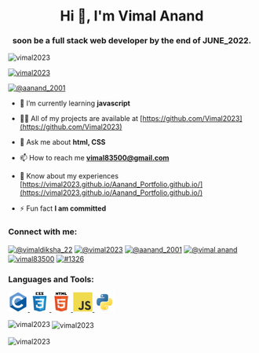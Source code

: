 <h1 align="center">Hi 👋, I'm Vimal Anand</h1>
<h3 align="center">soon be a full stack web developer by the end of JUNE_2022.</h3>

<p align="left"> <img src="https://komarev.com/ghpvc/?username=vimal2023&label=Profile%20views&color=0e75b6&style=flat" alt="vimal2023" /> </p>

<p align="left"> <a href="https://github.com/ryo-ma/github-profile-trophy"><img src="https://github-profile-trophy.vercel.app/?username=vimal2023" alt="vimal2023" /></a> </p>

<p align="left"> <a href="https://twitter.com/@aanand_2001" target="blank"><img src="https://img.shields.io/twitter/follow/@aanand_2001?logo=twitter&style=for-the-badge" alt="@aanand_2001" /></a> </p>

- 🌱 I’m currently learning **javascript**

- 👨‍💻 All of my projects are available at [https://github.com/Vimal2023](https://github.com/Vimal2023)

- 💬 Ask me about **html, CSS**

- 📫 How to reach me **vimal83500@gmail.com**

- 📄 Know about my experiences [https://vimal2023.github.io/Aanand_Portfolio.github.io/](https://vimal2023.github.io/Aanand_Portfolio.github.io/)

- ⚡ Fun fact **I am committed**

<h3 align="left">Connect with me:</h3>
<p align="left">
<a href="https://codepen.io/@vimaldiksha_22" target="blank"><img align="center" src="https://raw.githubusercontent.com/rahuldkjain/github-profile-readme-generator/master/src/images/icons/Social/codepen.svg" alt="@vimaldiksha_22" height="30" width="40" /></a>
<a href="https://dev.to/@vimal2023" target="blank"><img align="center" src="https://cdn.jsdelivr.net/npm/simple-icons@3.0.1/icons/dev-dot-to.svg" alt="@vimal2023" height="30" width="40" /></a>
<a href="https://twitter.com/@aanand_2001" target="blank"><img align="center" src="https://raw.githubusercontent.com/rahuldkjain/github-profile-readme-generator/master/src/images/icons/Social/twitter.svg" alt="@aanand_2001" height="30" width="40" /></a>
<a href="https://www.hackerearth.com/@vimal anand" target="blank"><img align="center" src="https://raw.githubusercontent.com/rahuldkjain/github-profile-readme-generator/master/src/images/icons/Social/hackerearth.svg" alt="@vimal anand" height="30" width="40" /></a>
<a href="https://auth.geeksforgeeks.org/user/vimal83500" target="blank"><img align="center" src="https://raw.githubusercontent.com/rahuldkjain/github-profile-readme-generator/master/src/images/icons/Social/geeks-for-geeks.svg" alt="vimal83500" height="30" width="40" /></a>
<a href="https://discord.gg/#1326" target="blank"><img align="center" src="https://raw.githubusercontent.com/rahuldkjain/github-profile-readme-generator/master/src/images/icons/Social/discord.svg" alt="#1326" height="30" width="40" /></a>
</p>

<h3 align="left">Languages and Tools:</h3>
<p align="left"> <a href="https://www.cprogramming.com/" target="_blank"> <img src="https://raw.githubusercontent.com/devicons/devicon/master/icons/c/c-original.svg" alt="c" width="40" height="40"/> </a> <a href="https://www.w3schools.com/css/" target="_blank"> <img src="https://raw.githubusercontent.com/devicons/devicon/master/icons/css3/css3-original-wordmark.svg" alt="css3" width="40" height="40"/> </a> <a href="https://www.w3.org/html/" target="_blank"> <img src="https://raw.githubusercontent.com/devicons/devicon/master/icons/html5/html5-original-wordmark.svg" alt="html5" width="40" height="40"/> </a> <a href="https://developer.mozilla.org/en-US/docs/Web/JavaScript" target="_blank"> <img src="https://raw.githubusercontent.com/devicons/devicon/master/icons/javascript/javascript-original.svg" alt="javascript" width="40" height="40"/> </a> <a href="https://www.python.org" target="_blank"> <img src="https://raw.githubusercontent.com/devicons/devicon/master/icons/python/python-original.svg" alt="python" width="40" height="40"/> </a> </p>

<p><img align="left" src="https://github-readme-stats.vercel.app/api/top-langs?username=vimal2023&show_icons=true&locale=en&layout=compact" alt="vimal2023" /></p>

<p>&nbsp;<img align="center" src="https://github-readme-stats.vercel.app/api?username=vimal2023&show_icons=true&locale=en" alt="vimal2023" /></p>

<p><img align="center" src="https://github-readme-streak-stats.herokuapp.com/?user=vimal2023&" alt="vimal2023" /></p>

